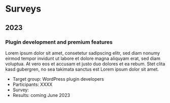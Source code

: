 # Surveys

## 2023

### Plugin development and premium features

Lorem ipsum dolor sit amet, consetetur sadipscing elitr, sed diam nonumy eirmod tempor invidunt ut labore et dolore magna aliquyam erat, sed diam voluptua. At vero eos et accusam et justo duo dolores et ea rebum. Stet clita kasd gubergren, no sea takimata sanctus est Lorem ipsum dolor sit amet. 

- Target group: WordPress plugin developers
- Participants: XXXX
- Survey: <link to survey>
- Results: coming June 2023
